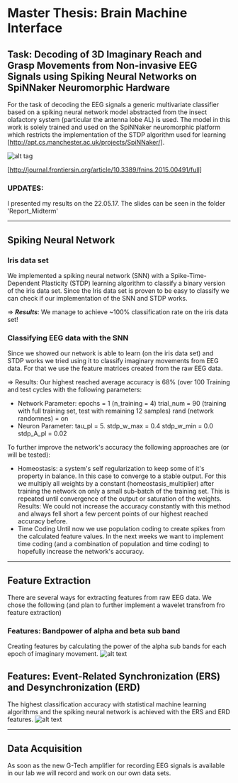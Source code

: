 Master Thesis: Brain Machine Interface
======================================

## Task: Decoding of 3D Imaginary Reach and Grasp Movements from Non-invasive EEG Signals using Spiking Neural Networks on SpiNNaker Neuromorphic Hardware

For the task of decoding the EEG signals a generic multivariate classifier based on a spiking neural network model abstracted from the insect olafactory system (particular the antenna lobe AL) is used.
The model in this work is solely trained and used on the SpiNNaker neuromorphic platform which restricts the implementation of the STDP algorithm used for learning [http://apt.cs.manchester.ac.uk/projects/SpiNNaker/].

![alt tag](http://www.frontiersin.org/files/Articles/164125/fnins-09-00491-HTML/image_m/fnins-09-00491-g001.jpg)

[http://journal.frontiersin.org/article/10.3389/fnins.2015.00491/full]


### UPDATES:
I presented my results on the 22.05.17. The slides can be seen in the folder 'Report_Midterm'



--------------------------
## Spiking Neural Network

### Iris data set
We implemented a spiking neural network (SNN) with a Spike-Time-Dependent Plasticity  (STDP) learning algorithm to classify a binary version of the iris data set. 
Since the Iris data set is proven to be easy to classify we can check if our implementation of the SNN and STDP works.

=> ***Results***: We manage to achieve ~100% classification rate on the iris data set!

### Classifying EEG data with the SNN
Since we showed our network is able to learn (on the iris data set) and STDP works we tried using it to classify imaginary movements from EEG data. For that we use the feature matrices created from the raw EEG data.

=> Results: Our highest reached average accuracy is 68% (over 100 Training and test cycles with the following parameters:
- Network Parameter:
epochs = 1 (n_training = 4)
trial_num = 90 (training with full training set, test with remaining 12 samples)
rand (network randomnes) = on
- Neuron Parameter:
tau_pl = 5. 
stdp_w_max = 0.4
stdp_w_min = 0.0
stdp_A_pl = 0.02

To further improve the network's accuracy the following approaches are (or will be tested):
- Homeostasis:	a system's self regularization to keep some of it's property in balance. In this case to converge to a stable output.
For this we multiply all weights by a constant (homeostasis_multiplier) after training the network on only a small sub-batch of the training set. This is repeated until convergence of the output or saturation of the weights.
Results: We could not increase the accuracy constantly with this method and always fell short a few percent points of our highest reached accuracy before.
- Time Coding
Until now we use population coding to create spikes from the calculated feature values. In the next weeks we want to implement time coding (and a combination of population and time coding) to hopefully increase the network's accuracy.



----------------------
## Feature Extraction

There are several ways for extracting features from raw EEG data. We chose the following (and plan to further implement a wavelet transfrom fro feature extraction)

### Features: Bandpower of alpha and beta sub band 
Creating features by calculating the power of the alpha sub bands for each epoch of imaginary movement. 
![alt text](https://github.com/LeRyc/Master-Thesis-Brain-Machine-Interface/blob/master/readme_img/feat_extract_subbands.png)


## Features: Event-Related Synchronization (ERS) and Desynchronization (ERD)
The highest classification accuracy with statistical machine learning algorithms and the spiking neural network is achieved with the ERS and ERD features.
![alt text](https://github.com/LeRyc/Master-Thesis-Brain-Machine-Interface/blob/master/readme_img/feat_extract_ersd.png)



--------------------------
## Data Acquisition 
As soon as the new G-Tech amplifier for recording EEG signals is available in our lab we will record and work on our own data sets.


